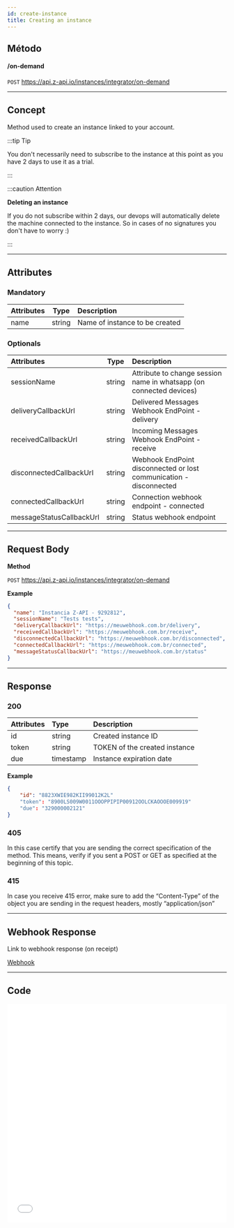 ```yaml
---
id: create-instance
title: Creating an instance
---
```

## Método

#### /on-demand

`POST` https://api.z-api.io/instances/integrator/on-demand

---

## Concept

Method used to create an instance linked to your account.

:::tip Tip

You don't necessarily need to subscribe to the instance at this point as you have 2 days to use it as a trial.

:::

:::caution Attention 

**Deleting an instance**

If you do not subscribe within 2 days, our devops will automatically delete the machine connected to the instance. So in cases of no signatures you don't have to worry :)

:::

---

## Attributes

### Mandatory

| Attributes|  Type  | Description                    |
| :-------- | :----: | :----------------------------- |
| name      | string | Name of instance to be created|

### Optionals

| Attributes| Type | Description |
| :-- | :-: | :-- |
| sessionName | string | Attribute to change session name in whatsapp (on connected devices) |
| deliveryCallbackUrl | string | Delivered Messages Webhook EndPoint - delivery |
| receivedCallbackUrl | string | Incoming Messages Webhook EndPoint - receive |
| disconnectedCallbackUrl | string | Webhook EndPoint disconnected or lost communication - disconnected |
| connectedCallbackUrl | string | Connection webhook endpoint - connected |
| messageStatusCallbackUrl | string | Status webhook endpoint |

---

## Request Body

**Method**

`POST` https://api.z-api.io/instances/integrator/on-demand

**Example**

```json
{
  "name": "Instancia Z-API - 9292812",
  "sessionName": "Tests tests",
  "deliveryCallbackUrl": "https://meuwebhook.com.br/delivery",
  "receivedCallbackUrl": "https://meuwebhook.com.br/receive",
  "disconnectedCallbackUrl": "https://meuwebhook.com.br/disconnected",
  "connectedCallbackUrl": "https://meuwebhook.com.br/connected",
  "messageStatusCallbackUrl": "https://meuwebhook.com.br/status"
}
```

---

## Response

### 200

| Attributes| Type      | Description                   |
| :-------- | :-------- | :---------------------------- |
| id        | string    | Created instance ID           |
| token     | string    | TOKEN of the created instance |
| due       | timestamp | Instance expiration date      |

**Example**

```json
{
    "id": "8823XWIE982KII99012K2L"
    "token": "8900LS009W0011OOOPPIPIP00912OOLCKAOOOE009919"
    "due": "329000002121"
}
```

### 405

In this case certify that you are sending the correct specification of the method. This means, verify if you sent a POST or GET as specified at the beginning of this topic.

### 415

In case you receive 415 error, make sure to add the “Content-Type” of the object you are sending in the request headers, mostly “application/json”

---

## Webhook Response

Link to webhook response (on receipt)

[Webhook](../webhooks/on-message-received#response)

---

## Code

<iframe src="//api.apiembed.com/?source=https://raw.githubusercontent.com/Z-API/z-api-docs/main/json-examples/create-instance.json&targets=all" frameborder="0" scrolling="no" width="100%" height="500px" seamless></iframe>
